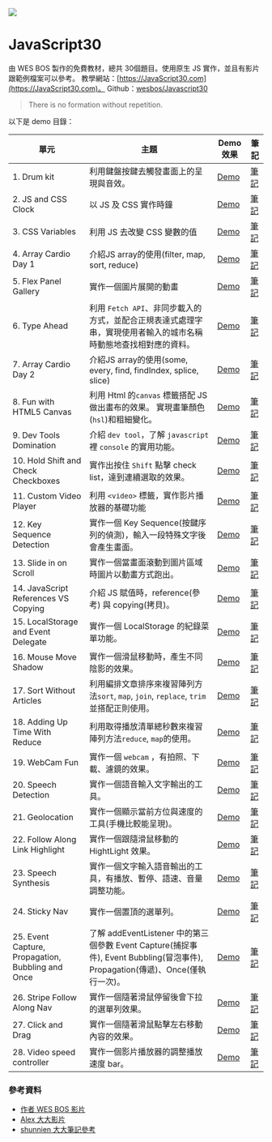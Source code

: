 ﻿![](https://javascript30.com/images/JS3-social-share.png)

# JavaScript30


由 WES BOS 製作的免費教材，總共 30個題目。使用原生 JS 實作，並且有影片跟範例檔案可以參考。
教學網站：[https://JavaScript30.com](https://JavaScript30.com)。
Github：[wesbos/Javascript30](https://github.com/wesbos/JavaScript30)

> There is no formation without repetition.

以下是 demo 目錄：

| 單元                                              | 主題                                                                                                                          | Demo效果                                                                                                                | 筆記                                                                                                                                        |
| ------------------------------------------------- | ----------------------------------------------------------------------------------------------------------------------------- | ----------------------------------------------------------------------------------------------------------------------- | ------------------------------------------------------------------------------------------------------------------------------------------- |
| 1. Drum kit                                       | 利用鍵盤按鍵去觸發畫面上的呈現與音效。                                                                                        | [Demo](https://hazelhsieh.github.io/JavaScript30/01%20-%20JavaScript%20Drum%20Kit/)                                     | [筆記](https://github.com/HazelHsieh/JavaScript30/tree/main/01%20-%20JavaScript%20Drum%20Kit/README.md)                                     |
| 2. JS and CSS Clock                               | 以 JS 及 CSS 實作時鐘                                                                                                         | [Demo](https://hazelhsieh.github.io/JavaScript30/02%20-%20JS%20and%20CSS%20Clock/)                                      | [筆記](https://github.com/HazelHsieh/JavaScript30/blob/main/02%20-%20JS%20and%20CSS%20Clock/README.md)                                      |
| 3. CSS Variables                                  | 利用 JS 去改變 CSS 變數的值                                                                                                   | [Demo](https://hazelhsieh.github.io/JavaScript30/03%20-%20CSS%20Variables/)                                             | [筆記](https://github.com/HazelHsieh/JavaScript30/tree/main/03%20-%20CSS%20Variables/README.md)                                             |
| 4. Array Cardio Day 1                             | 介紹JS array的使用(filter, map, sort, reduce)                                                                                 | [Demo](https://hazelhsieh.github.io/JavaScript30/04%20-%20Array%20Cardio%20Day%201/)                                    | [筆記](https://github.com/HazelHsieh/JavaScript30/tree/main/04%20-%20Array%20Cardio%20Day%201/README.md)                                    |
| 5. Flex Panel Gallery                             | 實作一個圖片展開的動畫                                                                                                        | [Demo](https://hazelhsieh.github.io/JavaScript30/05%20-%20Flex%20Panel%20Gallery/)                                      | [筆記](https://github.com/HazelHsieh/JavaScript30/tree/main/05%20-%20Flex%20Panel%20Gallery/README.md)                                      |
| 6. Type Ahead                                     | 利用 `Fetch API`、非同步載入的方式，並配合正規表達式處理字串，實現使用者輸入的城市名稱時動態地查找相對應的資料。              | [Demo](https://hazelhsieh.github.io/JavaScript30/06%20-%20Type%20Ahead/)                                                | [筆記](https://github.com/HazelHsieh/JavaScript30/tree/main/06%20-%20Type%20Ahead/README.md)                                                |
| 7. Array Cardio Day 2                             | 介紹JS array的使用(some, every, find, findIndex, splice, slice)                                                               | [Demo](https://hazelhsieh.github.io/JavaScript30/07%20-%20Array%20Cardio%20Day%202/)                                    | [筆記](https://github.com/HazelHsieh/JavaScript30/tree/main/07%20-%20Array%20Cardio%20Day%202/README.md)                                    |
| 8. Fun with HTML5 Canvas                          | 利用 Html 的`canvas` 標籤搭配 JS 做出畫布的效果。 實現畫筆顏色(`hsl`)和粗細變化。                                             | [Demo](https://hazelhsieh.github.io/JavaScript30/08%20-%20Fun%20with%20HTML5%20Canvas/)                                 | [筆記](https://github.com/HazelHsieh/JavaScript30/tree/main/08%20-%20Fun%**20with**%20HTML5%20Canvas/README.md)                             |
| 9. Dev Tools Domination                           | 介紹 `dev tool`，了解 `javascript` 裡 `console` 的實用功能。                                                                  | [Demo](https://hazelhsieh.github.io/JavaScript30/09%20-%20Dev%20Tools%20Domination/)                                    | [筆記](https://github.com/HazelHsieh/JavaScript30/tree/main/09%20-%20Dev%20Tools%20Domination/README.md)                                    |
| 10. Hold Shift and Check Checkboxes               | 實作出按住 `Shift` 點擊 check list，達到連續選取的效果。                                                                      | [Demo](https://hazelhsieh.github.io/JavaScript30/10%20-%20Hold%20Shift%20and%20Check%20Checkboxes/)                     | [筆記](https://github.com/HazelHsieh/JavaScript30/tree/main/10%20-%20Hold%20Shift%20and%20Check%20Checkboxes/README.md)                     |
| 11. Custom Video Player                           | 利用 `<video>` 標籤，實作影片播放器的基礎功能                                                                                 | [Demo](https://hazelhsieh.github.io/JavaScript30/11%20-%20Custom%20Video%20Player/)                                     | [筆記](https://github.com/HazelHsieh/JavaScript30/tree/main/11%20-%20Custom%20Video%20Player/README.md)                                     |
| 12. Key Sequence Detection                        | 實作一個 Key Sequence(按鍵序列的偵測)，輸入一段特殊文字後會產生畫面。                                                         | [Demo](https://hazelhsieh.github.io/JavaScript30/12%20-%20Key%20Sequence%20Detection/)                                  | [筆記](https://github.com/HazelHsieh/JavaScript30/tree/main/12%20-%20Key%20Sequence%20Detection/README.md)                                  |
| 13. Slide in on Scroll                            | 實作一個當畫面滾動到圖片區域時圖片以動畫方式跑出。                                                                            | [Demo](https://hazelhsieh.github.io/JavaScript30/13%20-%20Slide%20in%20on%20Scroll/)                                    | [筆記](https://github.com/HazelHsieh/JavaScript30/tree/main/13%20-%20Slide%20in%20on%20Scroll/README.md)                                    |
| 14. JavaScript References VS Copying              | 介紹 JS 賦值時，reference(參考) 與 copying(拷貝)。                                                                            | [Demo](https://hazelhsieh.github.io/JavaScript30/14%20-%20JavaScript%20References%20VS%20Copying/)                      | [筆記](https://github.com/HazelHsieh/JavaScript30/tree/main/14%20-%20JavaScript%20References%20VS%20Copying/README.md)                      |
| 15. LocalStorage and Event Delegate               | 實作一個 LocalStorage 的紀錄菜單功能。                                                                                        | [Demo](https://hazelhsieh.github.io/JavaScript30/15%20-%20LocalStorage/)                                                | [筆記](https://github.com/HazelHsieh/JavaScript30/tree/main/15%20-%20LocalStorage/README.md)                                                |
| 16. Mouse Move Shadow                             | 實作一個滑鼠移動時，產生不同陰影的效果。                                                                                      | [Demo](https://hazelhsieh.github.io/JavaScript30/16%20-%20Mouse%20Move%20Shadow/)                                       | [筆記](https://github.com/HazelHsieh/JavaScript30/tree/main/16%20-%20Mouse%20Move%20Shadow/README.md)                                       |
| 17. Sort Without Articles                         | 利用編排文章排序來複習陣列方法`sort`, `map`, `join`, `replace`, `trim` 並搭配正則使用。                                       | [Demo](https://hazelhsieh.github.io/JavaScript30/17%20-%20Sort%20Without%20Articles/)                                   | [筆記](https://github.com/HazelHsieh/JavaScript30/tree/main/17%20-%20Sort%20Without%20Articles/README.md)                                   |
| 18. Adding Up Time With Reduce                    | 利用取得播放清單總秒數來複習陣列方法`reduce`, `map`的使用。                                                                   | [Demo](https://hazelhsieh.github.io/JavaScript30/18%20-%20Adding%20Up%20Times%20with%20Reduce/)                         | [筆記](https://github.com/HazelHsieh/JavaScript30/tree/main/18%20-%20Adding%20Up%20Times%20with%20Reduce/README.md)                         |
| 19. WebCam Fun                                    | 實作一個 `webcam` ，有拍照、下載、濾鏡的效果。                                                                                | [Demo](https://hazelhsieh.github.io/JavaScript30/19%20-%20Webcam%20Fun/)                                                | [筆記](https://github.com/HazelHsieh/JavaScript30/tree/main/19%20-%20Webcam%20Fun/README.md)                                                |
| 20. Speech Detection                              | 實作一個語音輸入文字輸出的工具。                                                                                              | [Demo](https://hazelhsieh.github.io/JavaScript30/20%20-%20Speech%20Detection/)                                          | [筆記](https://github.com/HazelHsieh/JavaScript30/tree/main/20%20-%20Speech%20Detection/README.md)                                          |
| 21. Geolocation                                   | 實作一個顯示當前方位與速度的工具(手機比較能呈現)。                                                                            | [Demo](https://hazelhsieh.github.io/JavaScript30/21%20-%20Geolocation/)                                                 | [筆記](https://github.com/HazelHsieh/JavaScript30/tree/main/21%20-%20Geolocation/README.md)                                                 |
| 22. Follow Along Link Highlight                   | 實作一個跟隨滑鼠移動的 HightLight 效果。                                                                                      | [Demo](https://hazelhsieh.github.io/JavaScript30/22%20-%20Follow%20Along%20Link%20Highlighter/)                         | [筆記](https://github.com/HazelHsieh/JavaScript30/tree/main/22%20-%20Follow%20Along%20Link%20Highlighter/README.md)                         |
| 23. Speech Synthesis                              | 實作一個文字輸入語音輸出的工具，有播放、暫停、語速、音量調整功能。                                                            | [Demo](https://hazelhsieh.github.io/JavaScript30/23%20-%20Speech%20Synthesis/)                                          | [筆記](https://github.com/HazelHsieh/JavaScript30/tree/main/23%20-%20Speech%20Synthesis/README.md)                                          |
| 24. Sticky Nav                                    | 實作一個置頂的選單列。                                                                                                        | [Demo](https://hazelhsieh.github.io/JavaScript30/24%20-%20Sticky%20Nav/)                                                | [筆記](https://github.com/HazelHsieh/JavaScript30/tree/main/24%20-%20Sticky%20Nav/README.md)                                                |
| 25. Event Capture, Propagation, Bubbling and Once | 了解 addEventListener 中的第三個參數 Event Capture(捕捉事件), Event Bubbling(冒泡事件), Propagation(傳遞)、Once(僅執行一次)。 | [Demo](https://hazelhsieh.github.io/JavaScript30/25%20-%20Event%20Capture%2C%20Propagation%2C%20Bubbling%20and%20Once/) | [筆記](https://github.com/HazelHsieh/JavaScript30/tree/main/25%20-%20Event%20Capture%2C%20Propagation%2C%20Bubbling%20and%20Once/README.md) |
| 26. Stripe Follow Along Nav                       | 實作一個隨著滑鼠停留後會下拉的選單列效果。                                                                                    | [Demo](https://hazelhsieh.github.io/JavaScript30/26%20-%20Stripe%20Follow%20Along%20Nav/)                               | [筆記](https://github.com/HazelHsieh/JavaScript30/tree/main/26%20-%20Stripe%20Follow%20Along%20Nav/README.md)                               |
| 27. Click and Drag                                | 實作一個隨著滑鼠點擊左右移動內容的效果。                                                                                      | [Demo](https://hazelhsieh.github.io/JavaScript30/27%20-%20Click%20and%20Drag/)                                          | [筆記](https://github.com/HazelHsieh/JavaScript30/tree/main/27%20-%20Click%20and%20Drag/README.md)                                          |
| 28. Video speed controller                        | 實作一個影片播放器的調整播放速度 bar。                                                                                        | [Demo](https://hazelhsieh.github.io/JavaScript30/28%20-%20Video%20Speed%20Controller/)                                  | [筆記](https://github.com/HazelHsieh/JavaScript30/tree/main/28%20-%20Video%20Speed%20Controller/README.md)                                  |




### 參考資料

- [作者 WES BOS 影片](https://www.youtube.com/playlist?list=PLu8EoSxDXHP6CGK4YVJhL_VWetA865GOH)
- [Alex 大大影片](https://www.youtube.com/playlist?list=PLEfh-m_KG4dYbxVoYDyT_fmXZHnuKg2Fq)
- [shunnien 大大筆記參考](https://shunnien.github.io/JavaScript30day/)